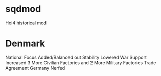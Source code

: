 # sqdmod
Hoi4 historical mod

# Denmark
National Focus Added/Balanced out
Stability Lowered War Support Increased
3 More Civilian Factories and 2 More Military Factories
Trade Agreement Germany Nerfed
